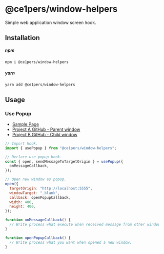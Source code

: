 # @ce1pers/window-helpers

Simple web application window screen hook.

## Installation

##### npm

`npm i @ce1pers/window-helpers`

##### yarn

`yarn add @ce1pers/window-helpers`

## Usage

### Use Popup

- [Sample Page](https://codeliners-post-message-window-a.netlify.app/)
- [Project A GitHub - Parent window](https://github.com/code1iners/hello-windows-post-message-a)
- [Project B GitHub - Child window](https://github.com/code1iners/hello-windows-post-message-a)

```javascript
// Import hook.
import { usePopup } from "@ce1pers/window-helpers";

// Declare use popup hook.
const { open, sendMessageToTargetOrigin } = usePopup({
  onMessageCallback,
});

// Open new window as popup.
open({
  targetOrigin: "http://localhost:5555",
  windowTarget: "_blank",
  callback: openPopupCallback,
  width: 400,
  height: 400,
});

function onMessageCallback() {
  // Write process what execute when received message from other window.
}

function openPopupCallback() {
  // Write process what you want when opened a new window.
}
```

